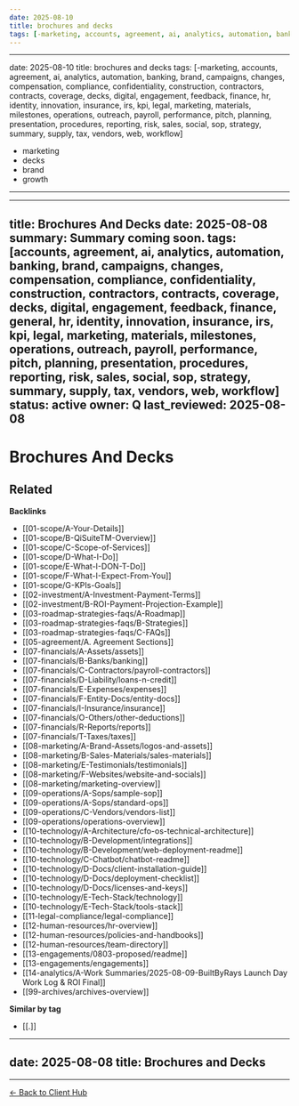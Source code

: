 ```yaml
---
date: 2025-08-10
title: brochures and decks
tags: [-marketing, accounts, agreement, ai, analytics, automation, banking, brand, campaigns, changes, compensation, compliance, confidentiality, construction, contractors, contracts, coverage, decks, digital, engagement, feedback, finance, growth, hr, identity, innovation, insurance, irs, kpi, legal, marketing, materials, milestones, operations, outreach, payroll, performance, pitch, planning, presentation, procedures, reporting, risk, sales, social, sop, strategy, summary, supply, tax, vendors, web, workflow]
---
```

---
date: 2025-08-10
title: brochures and decks
tags: [-marketing, accounts, agreement, ai, analytics, automation, banking, brand, campaigns, changes, compensation, compliance, confidentiality, construction, contractors, contracts, coverage, decks, digital, engagement, feedback, finance, hr, identity, innovation, insurance, irs, kpi, legal, marketing, materials, milestones, operations, outreach, payroll, performance, pitch, planning, presentation, procedures, reporting, risk, sales, social, sop, strategy, summary, supply, tax, vendors, web, workflow]
  - marketing
  - decks
  - brand
  - growth
---
---
title: Brochures And Decks
date: 2025-08-08
summary: Summary coming soon.
tags: [accounts, agreement, ai, analytics, automation, banking, brand, campaigns, changes, compensation, compliance, confidentiality, construction, contractors, contracts, coverage, decks, digital, engagement, feedback, finance, general, hr, identity, innovation, insurance, irs, kpi, legal, marketing, materials, milestones, operations, outreach, payroll, performance, pitch, planning, presentation, procedures, reporting, risk, sales, social, sop, strategy, summary, supply, tax, vendors, web, workflow]
status: active
owner: Q
last_reviewed: 2025-08-08
---
# Brochures And Decks

<!-- RELATED:START -->

## Related
**Backlinks**
- [[01-scope/A-Your-Details]]
- [[01-scope/B-QiSuiteTM-Overview]]
- [[01-scope/C-Scope-of-Services]]
- [[01-scope/D-What-I-Do]]
- [[01-scope/E-What-I-DON-T-Do]]
- [[01-scope/F-What-I-Expect-From-You]]
- [[01-scope/G-KPIs-Goals]]
- [[02-investment/A-Investment-Payment-Terms]]
- [[02-investment/B-ROI-Payment-Projection-Example]]
- [[03-roadmap-strategies-faqs/A-Roadmap]]
- [[03-roadmap-strategies-faqs/B-Strategies]]
- [[03-roadmap-strategies-faqs/C-FAQs]]
- [[05-agreement/A. Agreement Sections]]
- [[07-financials/A-Assets/assets]]
- [[07-financials/B-Banks/banking]]
- [[07-financials/C-Contractors/payroll-contractors]]
- [[07-financials/D-Liability/loans-n-credit]]
- [[07-financials/E-Expenses/expenses]]
- [[07-financials/F-Entity-Docs/entity-docs]]
- [[07-financials/I-Insurance/insurance]]
- [[07-financials/O-Others/other-deductions]]
- [[07-financials/R-Reports/reports]]
- [[07-financials/T-Taxes/taxes]]
- [[08-marketing/A-Brand-Assets/logos-and-assets]]
- [[08-marketing/B-Sales-Materials/sales-materials]]
- [[08-marketing/E-Testimonials/testimonials]]
- [[08-marketing/F-Websites/website-and-socials]]
- [[08-marketing/marketing-overview]]
- [[09-operations/A-Sops/sample-sop]]
- [[09-operations/A-Sops/standard-ops]]
- [[09-operations/C-Vendors/vendors-list]]
- [[09-operations/operations-overview]]
- [[10-technology/A-Architecture/cfo-os-technical-architecture]]
- [[10-technology/B-Development/integrations]]
- [[10-technology/B-Development/web-deployment-readme]]
- [[10-technology/C-Chatbot/chatbot-readme]]
- [[10-technology/D-Docs/client-installation-guide]]
- [[10-technology/D-Docs/deployment-checklist]]
- [[10-technology/D-Docs/licenses-and-keys]]
- [[10-technology/E-Tech-Stack/technology]]
- [[10-technology/E-Tech-Stack/tools-stack]]
- [[11-legal-compliance/legal-compliance]]
- [[12-human-resources/hr-overview]]
- [[12-human-resources/policies-and-handbooks]]
- [[12-human-resources/team-directory]]
- [[13-engagements/0803-proposed/readme]]
- [[13-engagements/engagements]]
- [[14-analytics/A-Work Summaries/2025-08-09-BuiltByRays Launch Day Work Log & ROI Final]]
- [[99-archives/archives-overview]]

**Similar by tag**
- [[.]]

<!-- RELATED:END -->


---
date: 2025-08-08
title: Brochures and Decks
---

---
[← Back to Client Hub](https://www.builtbyrays.com/Client-Vault/portal)
